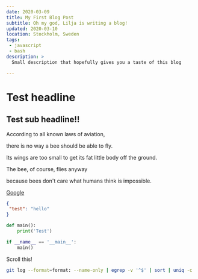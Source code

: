 ```yaml
---
date: 2020-03-09
title: My First Blog Post
subtitle: Oh my god, Lilja is writing a blog!
updated: 2020-03-10
location: Stockholm, Sweden
tags:
 - javascript
 - bash
description: >
  Small description that hopefully gives you a taste of this blog

---
```


# Test headline

## Test sub headline!!

According to all known laws
of aviation,

  
there is no way a bee
should be able to fly.

  
Its wings are too small to get
its fat little body off the ground.

  
The bee, of course, flies anyway

  
because bees don't care
what humans think is impossible.

[Google](https://google.com)

```json
{
 "test": "hello"
}
```

```python
def main():
    print('Test')

if __name__ == '__main__':
    main()
```

Scroll this!
```bash
git log --format=format: --name-only | egrep -v '^$' | sort | uniq -c | sort -rg | head -10
```
